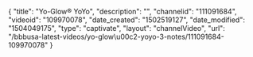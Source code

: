 {
    "title": "Yo-Glow&reg; YoYo",
    "description": "",
    "channelid": "111091684",
    "videoid": "109970078",
    "date_created": "1502519127",
    "date_modified": "1504049175",
    "type": "captivate",
    "layout": "channelVideo",
    "url": "\/bbbusa-latest-videos\/yo-glow\u00c2-yoyo-3-notes\/111091684-109970078"
}